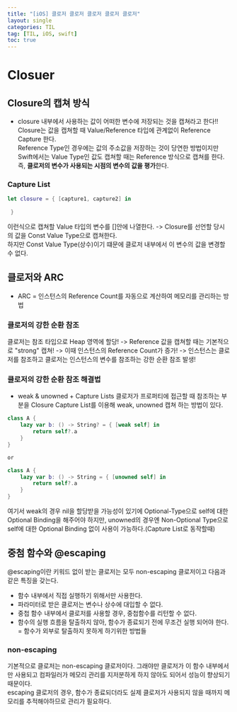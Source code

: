 ```yaml
---
title: "[iOS] 클로저 클로저 클로저 클로저 클로저"
layout: single
categories: TIL
tag: [TIL, iOS, swift]
toc: true
---
```


# Closuer

## Closure의 캡쳐 방식
* closure 내부에서 사용하는 값이 어떠한 변수에 저장되는 것을 캡쳐라고 한다!! <br>
Closure는 값을 캡쳐할 때 Value/Reference 타입에 관계없이 Reference Capture 한다. <br>
Reference Type인 경우에는 값의 주소값을 저장하는 것이 당연한 방법이지만 Swift에서는 Value Type인 값도 캡쳐할 때는 Reference 방식으로 캡쳐를 한다. 즉, **클로저의 변수가 사용되는 시점의 변수의 값을 평가**한다.

### Capture List
```swift
let closure = { [capture1, capture2] in
 
 }
```
이런식으로 캡쳐할 Value 타입의 변수를 []안에 나열한다. -> Closure를 선언할 당시의 값을 Const Value Type으로 캡쳐한다. <br>
하지만 Const Value Type(상수)이기 떄문에 클로저 내부에서 이 변수의 값을 변경할 수 없다. <br>

## 클로저와 ARC
* ARC = 인스턴스의 Reference Count를 자동으로 계산하여 메모리를 관리하는 방법 

### 클로저의 강한 순환 참조
클로저는 참조 타입으로 Heap 영역에 할당! -> Reference 값을 캡쳐할 때는 기본적으로 "strong" 캡쳐! -> 이때 인스턴스의 Reference Count가 증가! -> 인스턴스는 클로저를 참조하고 클로저는 인스턴스의 변수를 참조하는 강한 순환 참조 발생!

### 클로저의 강한 순환 참조 해결법
* weak & unowned + Capture Lists
클로저가 프로퍼티에 접근할 때 참조하는 부분을 Closure Capture List를 이용해 weak, unowned 캡쳐 하는 방법이 있다.

```swift
class A {
    lazy var b: () -> String? = { [weak self] in
        return self?.a
    }
}

or

class A {
    lazy var b: () -> String = { [unowned self] in
        return self?.a
    }
}
```

여기서 weak의 경우 nil을 할당받을 가능성이 있기에 Optional-Type으로 self에 대한 Optional Binding을 해주어야 하지만, unowned의 경우엔 Non-Optional Type으로 self에 대한 Optional Binding 없이 사용이 가능하다.(Capture List로 동작할때)

## 중첨 함수와 @escaping
@escaping이란 키워드 없이 받는 클로저는 모두 non-escaping 클로저이고 다음과 같은 특징을 갖는다.
* 함수 내부에서 직접 실행하기 위해서만 사용한다.
* 파라미터로 받은 클로저는 변수나 상수에 대입할 수 없다.
* 중첩 함수 내부에서 클로저를 사용할 경우, 중첩함수를 리턴할 수 없다.
* 함수의 실행 흐름을 탈출하지 않아, 함수가 종료되기 전에 무조건 실행 되어야 한다.
= 함수가 외부로 탈출하지 못하게 하기위한 방법들

### non-escaping
기본적으로 클로저는 non-escaping 클로저이다. 그래야만 클로저가 이 함수 내부에서만 사용되고 컴파일러가 메모리 관리를 지저분하게 하지 않아도 되어서 성능이 향상되기 때문이다. <br>
escaping 클로저의 경우, 함수가 종료되더라도 실제 클로저가 사용되지 않을 때까지 메모리를 추적해야하므로 관리가 필요하다.